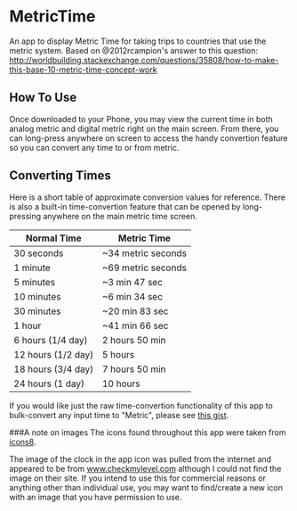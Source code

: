# MetricTime
An app to display Metric Time for taking trips to countries that use the metric system. Based on @2012rcampion's answer to this question: http://worldbuilding.stackexchange.com/questions/35808/how-to-make-this-base-10-metric-time-concept-work

## How To Use
Once downloaded to your Phone, you may view the current time in both analog metric and digital metric right on the main screen. From there, you can long-press anywhere on screen to access the handy convertion feature so you can convert any time to or from metric.

## Converting Times
Here is a short table of approximate conversion values for reference. There is also a built-in time-convertion feature that can be opened by long-pressing anywhere on the main metric time screen.

Normal Time | Metric Time
------------ | -------------
30 seconds | ~34 metric seconds
1 minute | ~69 metric seconds
5 minutes | ~3 min 47 sec
10 minutes | ~6 min 34 sec
30 minutes | ~20 min 83 sec
1 hour | ~41 min 66 sec
6 hours (1/4 day) | 2 hours 50 min
12 hours (1/2 day) | 5 hours
18 hours (3/4 day) | 7 hours 50 min
24 hours (1 day) | 10 hours

If you would like just the raw time-convertion functionality of this app to bulk-convert any input time to "Metric", please see [this gist](https://gist.github.com/DeveloperACE/edd2c3b68f240022d4a799c1c3f99645). 


###A note on images
The icons found throughout this app were taken from [icons8](www.icons8.com).

The image of the clock in the app icon was pulled from the internet and appeared to be from www.checkmylevel.com although I could not find the image on their site. If you intend to use this for commercial reasons or anything other than individual use, you may want to find/create a new icon with an image that you have permission to use.
